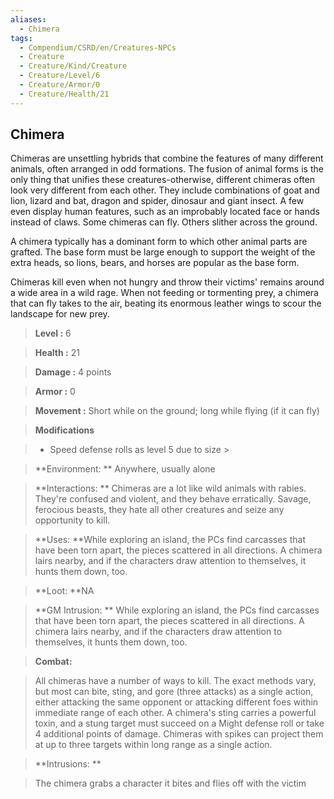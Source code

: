 ```yaml
---
aliases:
  - Chimera
tags:
  - Compendium/CSRD/en/Creatures-NPCs
  - Creature
  - Creature/Kind/Creature
  - Creature/Level/6
  - Creature/Armor/0
  - Creature/Health/21
---
```

  
    
## Chimera    
Chimeras are unsettling hybrids that combine the features of many different animals, often arranged in odd formations. The fusion of animal forms is the only thing that unifies these creatures-otherwise, different chimeras often look very different from each other. They include combinations of goat and lion, lizard and bat, dragon and spider, dinosaur and giant insect. A few even display human features, such as an improbably located face or hands instead of claws. Some chimeras can fly. Others slither across the ground.   
A chimera typically has a dominant form to which other animal parts are grafted. The base form must be large enough to support the weight of the extra heads, so lions, bears, and horses are popular as the base form.  
Chimeras kill even when not hungry and throw their victims' remains around a wide area in a wild rage. When not feeding or tormenting prey, a chimera that can fly takes to the air, beating its enormous leather wings to scour the landscape for new prey.    
  
    
> **Level :** 6    
> **Health :** 21    
> **Damage :** 4 points    
> **Armor :** 0    
> **Movement :** Short while on the ground; long while flying (if it can fly)    
> **Modifications**    
>- Speed defense rolls as level 5 due to size >  
>    
> **Environment: ** Anywhere, usually alone    
> **Interactions: ** Chimeras are a lot like wild animals with rabies. They're confused and violent, and they behave erratically. Savage, ferocious beasts, they hate all other creatures and seize any opportunity to kill.    
> **Uses: **While exploring an island, the PCs find carcasses that have been torn apart, the pieces scattered in all directions. A chimera lairs nearby, and if the characters draw attention to themselves, it hunts them down, too.    
> **Loot: **NA    
> **GM Intrusion: ** While exploring an island, the PCs find carcasses that have been torn apart, the pieces scattered in all directions. A chimera lairs nearby, and if the characters draw attention to themselves, it hunts them down, too.    
  
> **Combat:**   
> All chimeras have a number of ways to kill. The exact methods vary, but most can bite, sting, and gore (three attacks) as a single action, either attacking the same opponent or attacking different foes within immediate range of each other. A chimera's sting carries a powerful toxin, and a stung target must succeed on a Might defense roll or take 4 additional points of damage. Chimeras with spikes can project them at up to three targets within long range as a single action.    
    
  
> **Intrusions: **   
> The chimera grabs a character it bites and flies off with the victim    
